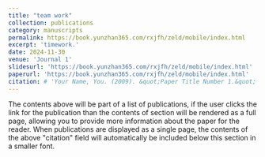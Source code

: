 ```yaml
---
title: "team work"
collection: publications
category: manuscripts
permalink: https://book.yunzhan365.com/rxjfh/zeld/mobile/index.html
excerpt: 'timework.'
date: 2024-11-30
venue: 'Journal 1'
slidesurl: 'https://book.yunzhan365.com/rxjfh/zeld/mobile/index.html'
paperurl: 'https://book.yunzhan365.com/rxjfh/zeld/mobile/index.html'
citation: # 'Your Name, You. (2009). &quot;Paper Title Number 1.&quot; <i>Journal 1</i>. 1(1).'
---
```


The contents above will be part of a list of publications, if the user clicks the link for the publication than the contents of section will be rendered as a full page, allowing you to provide more information about the paper for the reader. When publications are displayed as a single page, the contents of the above "citation" field will automatically be included below this section in a smaller font.
